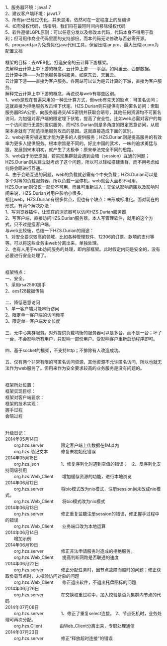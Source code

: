 1、服务器环境：java1.7<BR>
2、建议客户端环境：java1.7<BR>
3、所有jar已经过优化，并未混淆。依然可在一定程度上的反编译<BR>
4、如有侵权代码，请指明，我们将在最短时间内移除侵权代码<BR>
5、软件遵循LGPL原则：可以任意分发以及修改本代码，代码本身不得用于盈利；但可用作商业代码里面的支持部份，而本代码无论修改与否必需开源。<BR>
6、proguard.jar为免费优化java代码工具，保留压缩jar.pro、最大压缩jar.pro为配置文档<BR>
<BR>
框架的目标：去WEB化，打造安全的云计算下游框架。<BR>
先解释云计算上中下游的概念，云计算上游——平台。如阿里云、西部数据。<BR>
云计算中游——为其他服务提供服务。如京东云、天翼云。<BR>
云计算下游——直接为客户服务。各网站可以认为是云计算的下游，直接为客户服务。<BR>
解释完云计算上中下游的概念，再说说与web有哪些区别。<BR>
1、web是现在普遍采用的一种云计算方式，但web有先天的缺点：可匿名访问；这就直接为拒绝服务攻击埋下伏笔。HZS.Durian则只提供有限的匿名访问：索取服务器RSA公钥、向服务器递交AES密钥并获取会晤号，其他任何资源均不可匿名访问，为加强对客户端的限定埋下伏笔，提高了安全性。比如web必需对客户的每一个访问进行无差别提供服务，而HZS.Durian则是多角度的限定恶意访问，从框架本身就有了防范拒绝服务攻击的基因。这就直接造成下面的区别。<BR>
2、web必需穷极速度才能为更多的人提供服务；HZS.Durian则是提高服务的有效率为更多人提供服务。根本宗旨是不同的。好比中国的武术，一味的追求勇猛与狠，发展到宋末明初，就产生了太极拳：原来拳法完全不同的思路。<BR>
3、web由于历史原因，若实现集群就会遇到会晤（session）互通的问题；HZS.Durian则从建立就考虑了这个问题，所以可以轻松搭建集群，而不用考虑如何将会晤进行互通。<BR>
4、由于会晤互通的问题，web的负载就必需有个中央负载；HZS.Durian可以是多个对等的负载服务器。所以负载一旦停机，web就会大面积不可用，HZS.Durian则仅仅一部份不可用，而且可重新进入；无论从影响范围以及影响时间来说，HZS.Durian对用户影响小很多。<BR>
相比web，HZS.Durian有很多优点，但也有个缺点：未形成标准化。面对现在的形式，有两个解决办法：<BR>
1、写浏览器插件，让现在的浏览器可以访问HZS.Durian服务器<BR>
2、写客户端，直接访问HZS.Durian服务器。本人写管理软件，就用的这个方式，只不过是瘦客户端。<BR>
与web比较後，总结一下HZS.Durian的用途：<BR>
1、对安全要求较高的领域，比如各种管理软件、12306的订票、款项的支付等等。可以将这些业务由web分离出来，单独处理。<BR>
2、也有人用于web访问服务的处理，即内部框架。此时假定内网是安全的，没有必要进行安全处理了。<BR>
<BR><BR>
框架特点：<BR>
一、安全。<BR>
1、采用rsa2560握手<BR>
2、aes128数据传输<BR>
<BR>
二、降低恶意访问<BR>
1、单一客户端只能串行访问<BR>
2、限定单一客户端的访问频率<BR>
3、限定单一客户端发文长度<BR>
<BR>
三、无中心集群服务。对外提供负载均衡的服务器可以是多台，而不是一台；坏了一台，不会影响所有用户，只影响一部份用户。受影响客户重新启动程序即可。<BR>
<BR>
四、基于socket的框架，不支持http；不排除有人改造成功。<BR>
<BR>
五、仅有两个非常有限的可匿名访问资源，其他资源不允许匿名访问，所以也就无法作为web服务了。但用来作为安全要求较高的业务服务是没有问题的。<BR>
<BR>
<BR>
框架所处位置：<BR>
框架实现目标：<BR>
框架对客户端要求：<BR>
框架的技术实现：<BR>
握手过程<BR>
会晤过程<BR>
<BR>
<BR>
升级日记：<BR>
2014年05月14日<BR>
　　org.hzs.server　　　　限定客户端上传数据在1M以内<BR>
　　org.hzs.助记文本　　　修复未初始化错误<BR>
2014年05月15日<BR>
　　org.hzs.json　　　　　1、修复序列化时遇到空值的错误；　2、反序列化支持同级引用<BR>
　　org.hzs.Web_Client　　增加缓存资源的功能，进行本地浏览<BR>
2014年06月12日<BR>
　　org.hzs.server　　　　将bio模式改为nio模式，注册session尚未改成nio模式。<BR>
　　org.hzs.Web_Client　　将bio模式改为nio模式<BR>
2014年06月13日<BR>
　　org.hzs.server　　　　修正重复监聽注册session的错误，修正握手过程中的错误<BR>
　　org.hzs.Web_Client　　业务端口改为本地运算<BR>
2014年06月14日<BR>
　　增加示例<BR>
2014年06月19日<BR>
　　org.hzs.server　　　　修正非法申请服务时造成的拒绝服务。<BR>
　　org.hzs.Web_Client　　提高判断网路是否联通的速度<BR>
2014年06月22日<BR>
　　org.hzs.server　　　　修正分配任务时，因节点故障而超时的问题；修正获取负载节点时，未校验访问对象的问题<BR>
　　org.hzs.Web_Client　　修正退出软件，不退出托盘图标的问题<BR>
2014年06月26日<BR>
　　org.hzs.server　　　　在交换权重过程中，加入校验是否为集群内节点的代码<BR>
2014年07月08日<BR>
　　org.hzs.server　　　　1、修正了重复select连接。 2、节点死机时，业务处理可再次分配。<BR>
　　org.hzs.Client　　　　由Web_Client分离出来，专职处理通信<BR>
2014年07月23日<BR>
　　org.hzs.server　　　　修正“释放超时连接”的错误<BR>